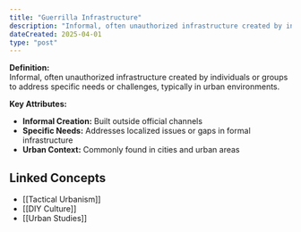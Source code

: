```yaml
---
title: "Guerrilla Infrastructure"
description: "Informal, often unauthorized infrastructure created by individuals or groups to address specific needs or challenges, typically in urban environments."
dateCreated: 2025-04-01
type: "post"
---
```


**Definition:**  
Informal, often unauthorized infrastructure created by individuals or groups to address specific needs or challenges, typically in urban environments.

**Key Attributes:**  
- **Informal Creation:** Built outside official channels  
- **Specific Needs:** Addresses localized issues or gaps in formal infrastructure  
- **Urban Context:** Commonly found in cities and urban areas

## Linked Concepts
- [[Tactical Urbanism]]
- [[DIY Culture]]
- [[Urban Studies]]


